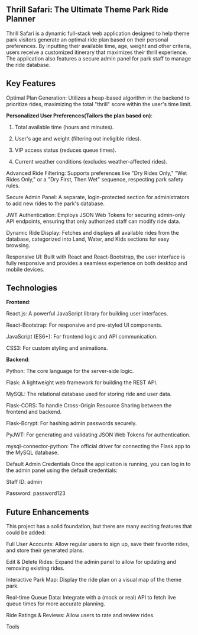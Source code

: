 ## Thrill Safari: The Ultimate Theme Park Ride Planner 
Thrill Safari is a dynamic full-stack web application designed to help theme park visitors generate an optimal ride plan based on their personal preferences. By inputting their available time, age, weight and other criteria, users receive a customized itinerary that maximizes their thrill experience. The application also features a secure admin panel for park staff to manage the ride database.

## Key Features

Optimal Plan Generation: Utilizes a heap-based algorithm in the backend to prioritize rides, maximizing the total "thrill" score within the user's time limit.

**Personalized User Preferences(Tailors the plan based on)**:

1. Total available time (hours and minutes).

2. User's age and weight (filtering out ineligible rides).

3. VIP access status (reduces queue times).

4. Current weather conditions (excludes weather-affected rides).

Advanced Ride Filtering: Supports preferences like "Dry Rides Only," "Wet Rides Only," or a "Dry First, Then Wet" sequence, respecting park safety rules.

Secure Admin Panel: A separate, login-protected section for administrators to add new rides to the park's database.

JWT Authentication: Employs JSON Web Tokens for securing admin-only API endpoints, ensuring that only authorized staff can modify ride data.

Dynamic Ride Display: Fetches and displays all available rides from the database, categorized into Land, Water, and Kids sections for easy browsing.

Responsive UI: Built with React and React-Bootstrap, the user interface is fully responsive and provides a seamless experience on both desktop and mobile devices.

## Technologies

**Frontend**:

React.js: A powerful JavaScript library for building user interfaces.

React-Bootstrap: For responsive and pre-styled UI components.

JavaScript (ES6+): For frontend logic and API communication.

CSS3: For custom styling and animations.

**Backend**:

Python: The core language for the server-side logic.

Flask: A lightweight web framework for building the REST API.

MySQL: The relational database used for storing ride and user data.

Flask-CORS: To handle Cross-Origin Resource Sharing between the frontend and backend.

Flask-Bcrypt: For hashing admin passwords securely.

PyJWT: For generating and validating JSON Web Tokens for authentication.

mysql-connector-python: The official driver for connecting the Flask app to the MySQL database.

Default Admin Credentials
Once the application is running, you can log in to the admin panel using the default credentials:

Staff ID: admin

Password: password123

## Future Enhancements
This project has a solid foundation, but there are many exciting features that could be added:

Full User Accounts: Allow regular users to sign up, save their favorite rides, and store their generated plans.

Edit & Delete Rides: Expand the admin panel to allow for updating and removing existing rides.

Interactive Park Map: Display the ride plan on a visual map of the theme park.

Real-time Queue Data: Integrate with a (mock or real) API to fetch live queue times for more accurate planning.

Ride Ratings & Reviews: Allow users to rate and review rides.













Tools

